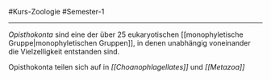 #Kurs-Zoologie #Semester-1

---

*Opisthokonta* sind eine der über 25 eukaryotischen [[monophyletische Gruppe|monophyletischen Gruppen]], in denen unabhängig voneinander die Vielzelligkeit entstanden sind.

Opisthokonta teilen sich auf in *[[Choanophlagellates]]* und *[[Metazoa]]*